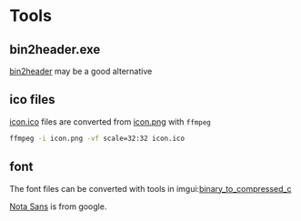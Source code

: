# Tools

## bin2header.exe

[bin2header](https://github.com/AntumDeluge/bin2header) may be a good alternative

## ico files

[icon.ico](icon.ico) files are converted from [icon.png](icon.png) with `ffmpeg`

```cmd
ffmpeg -i icon.png -vf scale=32:32 icon.ico
```

## font

The font files can be converted with tools in imgui:[binary_to_compressed_c](../deps/imgui/misc/../imgui/misc/fonts/binary_to_compressed_c.cpp)

[Nota Sans](https://fonts.google.com/specimen/Noto+Sans+SC#standard-styles) is from google.
